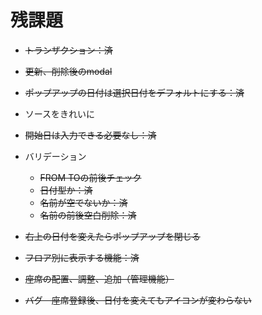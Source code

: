 # 残課題

- ~~トランザクション：済~~
- ~~更新、削除後のmodal~~
- ~~ポップアップの日付は選択日付をデフォルトにする：済~~
- ソースをきれいに
- ~~開始日は入力できる必要なし：済~~
- バリデーション
  - ~~FROM TOの前後チェック~~
  - ~~日付型か：済~~
  - ~~名前が空でないか：済~~
  - ~~名前の前後空白削除：済~~
- ~~右上の日付を変えたらポップアップを閉じる~~

- ~~フロア別に表示する機能：済~~
- ~~座席の配置、調整、追加（管理機能）~~
- ~~バグ　座席登録後、日付を変えてもアイコンが変わらない~~
